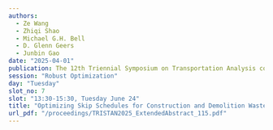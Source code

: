 ```yaml
---
authors:
  - Ze Wang
  - Zhiqi Shao
  - Michael G.H. Bell
  - D. Glenn Geers
  - Junbin Gao
date: "2025-04-01"
publication: The 12th Triennial Symposium on Transportation Analysis conference
session: "Robust Optimization"
day: "Tuesday"
slot_no: 7
slot: "13:30-15:30, Tuesday June 24"
title: "Optimizing Skip Schedules for Construction and Demolition Waste Management under Uncertainty"
url_pdf: "/proceedings/TRISTAN2025_ExtendedAbstract_115.pdf"
---
```

